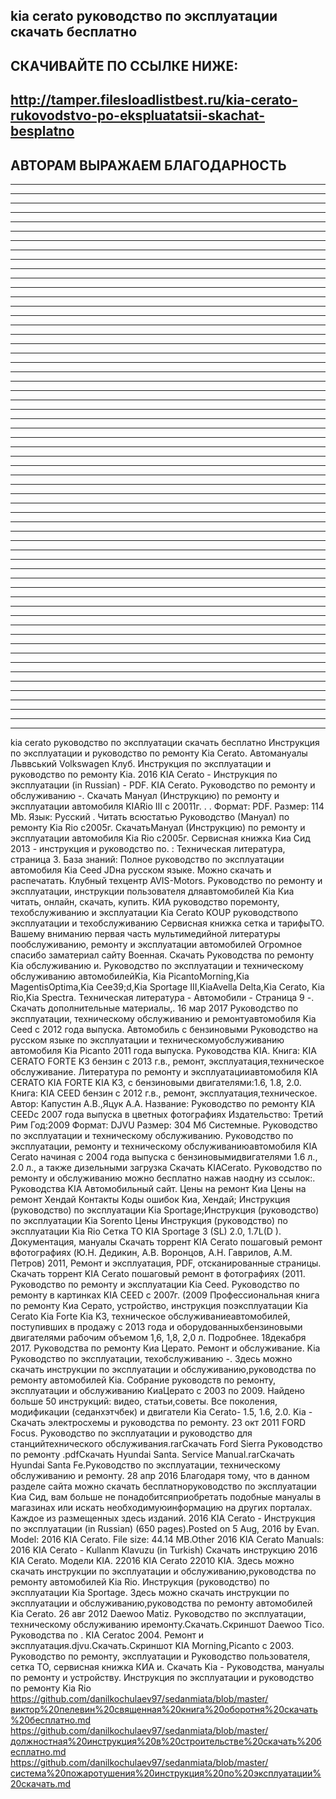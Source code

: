 kia cerato руководство по эксплуатации скачать бесплатно
--------------------------------------------------
СКАЧИВАЙТЕ ПО ССЫЛКЕ НИЖЕ:
--------------------------------------------------
http://tamper.filesloadlistbest.ru/kia-cerato-rukovodstvo-po-ekspluatatsii-skachat-besplatno
--------------------------------------------------
АВТОРАМ ВЫРАЖАЕМ БЛАГОДАРНОСТЬ
--------------------------------------------------
--------------------------------------------------
--------------------------------------------------
--------------------------------------------------
--------------------------------------------------
--------------------------------------------------
--------------------------------------------------
--------------------------------------------------
--------------------------------------------------
--------------------------------------------------
--------------------------------------------------
--------------------------------------------------
--------------------------------------------------
--------------------------------------------------
--------------------------------------------------
--------------------------------------------------
--------------------------------------------------
--------------------------------------------------
--------------------------------------------------
--------------------------------------------------
--------------------------------------------------
--------------------------------------------------
--------------------------------------------------
--------------------------------------------------
--------------------------------------------------
--------------------------------------------------
--------------------------------------------------
--------------------------------------------------
--------------------------------------------------
--------------------------------------------------
--------------------------------------------------
--------------------------------------------------
--------------------------------------------------
--------------------------------------------------
--------------------------------------------------
--------------------------------------------------
--------------------------------------------------
--------------------------------------------------
--------------------------------------------------
--------------------------------------------------
--------------------------------------------------
--------------------------------------------------
--------------------------------------------------
--------------------------------------------------
--------------------------------------------------
--------------------------------------------------
--------------------------------------------------
--------------------------------------------------
--------------------------------------------------
--------------------------------------------------
--------------------------------------------------
--------------------------------------------------
--------------------------------------------------
--------------------------------------------------
--------------------------------------------------
--------------------------------------------------
--------------------------------------------------
--------------------------------------------------
--------------------------------------------------
--------------------------------------------------
kia cerato руководство по эксплуатации скачать бесплатно Инструкция по эксплуатации и руководство по ремонту Kia Cerato. Автомануалы  Льввський Volkswagen Клуб. Инструкция по эксплуатации и руководство по ремонту Kia. 2016 KIA Cerato - Инструкция по эксплуатации (in Russian) - PDF. KIA Cerato. Руководство по ремонту и обслуживанию -. Скачать Мануал (Инструкцию) по ремонту и эксплуатации автомобиля KIARio III с 20011г. . . Формат: PDF. Размер: 114 Mb. Язык: Русский . Читать всюстатью  Руководство (Мануал) по ремонту Kia Rio с2005г. СкачатьМануал (Инструкцию) по ремонту и эксплуатации автомобиля Kia Rio с2005г. Сервисная книжка Киа Сид 2013 - инструкция и руководство по. : Техническая литература, страница 3. База знаний: Полное руководство по эксплуатации автомобиля Kia Ceed JDна русском языке. Можно скачать и распечатать. Клубный техцентр AVIS-Motors. Руководство по ремонту и эксплуатации, инструкции пользователя дляавтомобилей Kia  Киа читать, онлайн, скачать, купить.  КИА руководство поремонту, техобслуживанию и эксплуатации  Kia Cerato KOUP руководствопо эксплуатации и техобслуживанию  Сервисная книжка  сетка и тарифыТО. Вашему вниманию первая часть мультимедийной литературы пообслуживанию, ремонту и эксплуатации автомобилей Огромное спасибо заматериал сайту Военная. Скачать Руководства по ремонту Kia обслуживанию и. Руководство по эксплуатации и техническому обслуживанию автомобилейKia, Kia PicantoMorning,Kia MagentisOptima,Kia Сee39;d,Kia Sportage III,KiaAvella Delta,Kia Cerato, Kia Rio,Kia Spectra.
Техническая литература - Автомобили - Страница 9 -. Скачать дополнительные материалы,. 16 мар 2017  Руководство по эксплуатации, техническому обслуживанию и ремонтуавтомобиля Kia Ceed с 2012 года выпуска. Автомобиль с бензиновыми Руководство на русском языке по эксплуатации и техническомуобслуживанию автомобиля Kia Picanto 2011 года выпуска. Руководства KIA. Книга: KIA CERATO  FORTE  K3 бензин с 2013 г.в., ремонт, эксплуатация,техническое обслуживание. Литература по ремонту и эксплуатацииавтомобиля KIA CERATO  KIA FORTE  KIA K3, с бензиновыми двигателями:1.6, 1.8, 2.0. Книга: KIA CEED бензин с 2012 г.в., ремонт, эксплуатация,техническое. Автор: Капустин А.В.,Яцук А.А. Название: Руководство по ремонту KIA CEEDс 2007 года выпуска в цветных фотографиях Издательство: Третий Рим Год:2009 Формат: DJVU Размер: 304 Мб Системные. Руководство по эксплуатации и техническому обслуживанию. Руководство по эксплуатации, ремонту и техническому обслуживаниюавтомобиля KIA Cerato начиная с 2004 года выпуска с бензиновымидвигателями 1.6 л., 2.0 л., а также дизельными  загрузка Скачать KIACerato. Руководство по ремонту и обслуживанию можно бесплатно нажав наодну из ссылок:. Руководства KIA  Автомобильный сайт. Цены на ремонт Киа  Цены на ремонт Хендай  Контакты  Коды ошибок Киа, Хендай; Инструкция (руководство) по эксплуатации Kia Sportage;Инструкция (руководство) по эксплуатации Kia Sorento  Цены  Инструкция (руководство) по эксплуатации Kia Rio  Сетка ТО KIA Sportage 3 (SL) 2.0, 1.7L(D ). Документация, мануалы  Скачать торрент KIA Cerato пошаговый ремонт вфотографияx (Ю.Н. Дедикин, А.В. Воронцов, А.Н. Гаврилов, А.М. Петров) 2011, Ремонт и эксплуатация, PDF, отсканированные страницы. Скачать торрент KIA Cerato пошаговый ремонт в фотографияx (2011. Руководство по ремонту и эксплуатации Kia Ceed. Руководство по ремонту в картинках KIA CEED с 2007г. (2009
Профессиональная книга по ремонту Киа Серато, устройство, инструкция поэксплуатации Kia Cerato  Kia Forte  Kia K3, техническое обслуживаниеавтомобилей, поступивших в продажу с 2013 года и оборудованныхбензиновыми двигателями рабочим объемом 1,6, 1,8, 2,0 л. Подробнее. 18декабря 2017. Руководства по ремонту Киа Церато. Ремонт и обслуживание. Kia Руководство по эксплуатации, техобслуживанию  -. Здесь можно скачать инструкции по эксплуатации и обслуживанию,руководства по ремонту автомобилей Kia. Собрание руководств по ремонту, эксплуатации и обслуживанию КиаЦерато с 2003 по 2009. Найдено больше 50 инструкций: видео, статьи,советы. Все поколения, модификации (седанхэтчбек) и двигатели Kia Cerato- 1.5, 1.6, 2.0. Kia - Скачать электросхемы и руководства по ремонту. 23 окт 2011  FORD Focus. Руководство по эксплуатации и руководство для станцийтехнического обслуживания.rarСкачать Ford Sierra Руководство по ремонту .pdfСкачать Hyundai Santa. Service Manual.rarСкачать Hyundai Santa Fe.Руководство по эксплуатации, техническому обслуживанию и ремонту. 28 апр 2016  Благодаря тому, что в данном разделе сайта можно скачать бесплатноруководство по эксплуатации Киа Сид, вам больше не понадобитсяприобретать подобные мануалы в магазинах или искать необходимуюинформацию на других порталах. Каждое из размещенных здесь изданий. 2016 KIA Cerato - Инструкция по эксплуатации (in Russian) (650 pages).Posted on 5 Aug, 2016 by Evan. Model: 2016 KIA Cerato. File size: 44.14 MB.Other 2016 KIA Cerato Manuals: 2016 KIA Cerato - Kullanm Klavuzu (in Turkish)  Скачать инструкцию 2016 KIA Cerato. Модели KIA. 22016 KIA Cerato  22010 KIA. Здесь можно скачать инструкции по эксплуатации и обслуживанию,руководства по ремонту автомобилей Kia Rio. Инструкция (руководство) по эксплуатации Kia Sportage. Здесь можно скачать инструкции по эксплуатации и обслуживанию,руководства по ремонту автомобилей Kia Cerato. 26 авг 2012  Daewoo Matiz. Руководство по эксплуатации, техническому обслуживанию иремонту.Скачать.Cкриншот Daewoo Tico. Руководства по . KIA Ceratoс 2004. Ремонт и эксплуатация.djvu.Скачать.Cкриншот KIA Morning,Picanto с 2003. Руководство по ремонту, эксплуатации и
Руководство пользователя, сетка ТО, сервисная книжка КИА и. Скачать Kia - Руководства, мануалы по ремонту и устройству. Инструкция по эксплуатации и руководство по ремонту Kia Rio
https://github.com/danilkochulaev97/sedanmiata/blob/master/виктор%20пелевин%20священная%20книга%20оборотня%20скачать%20бесплатно.md
https://github.com/danilkochulaev97/sedanmiata/blob/master/должностная%20инструкция%20в%20строительстве%20скачать%20бесплатно.md
https://github.com/danilkochulaev97/sedanmiata/blob/master/система%20пожаротушения%20инструкция%20по%20эксплуатации%20скачать.md